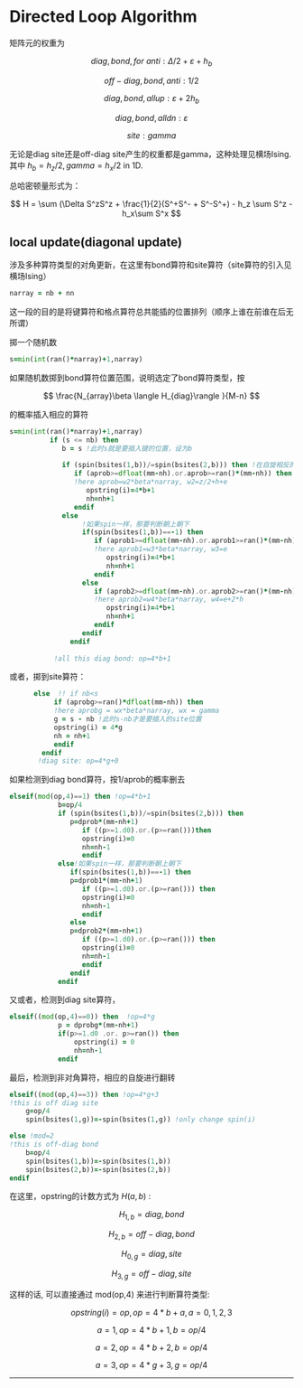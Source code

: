 # Directed Loop Algorithm

矩阵元的权重为  

$$
diag,bond,for \ anti: \Delta /2 + \varepsilon + h_b
$$

$$
off-diag,bond,anti:1/2
$$

$$
diag, bond,allup:\varepsilon + 2h_b
$$

$$
diag,bond,alldn:\varepsilon
$$

$$
site:gamma
$$

无论是diag site还是off-diag site产生的权重都是gamma，这种处理见横场Ising. 其中 $h_b=h_z/2,gamma=h_x/2$ in 1D.  

总哈密顿量形式为：  

$$
H = \sum (\Delta S^zS^z + \frac{1}{2}(S^+S^- + S^-S^+) - h_z \sum S^z - h_x\sum S^x 
$$


## local update(diagonal update)
涉及多种算符类型的对角更新，在这里有bond算符和site算符（site算符的引入见横场Ising）  


```fortran
narray = nb + nn
```

这一段的目的是将键算符和格点算符总共能插的位置排列（顺序上谁在前谁在后无所谓）

掷一个随机数

```fortran
s=min(int(ran()*narray)+1,narray)
```

如果随机数掷到bond算符位置范围，说明选定了bond算符类型，按  

$$
\frac{N_{array}\beta \langle H_{diag}\rangle }{M-n}
$$  

的概率插入相应的算符

```fortran
s=min(int(ran()*narray)+1,narray)
          if (s <= nb) then
             b = s !此时s就是要插入键的位置，设为b
             
             if (spin(bsites(1,b))/=spin(bsites(2,b))) then !在自旋相反的地方插入对角bond
                if (aprob>=dfloat(mm-nh).or.aprob>=ran()*(mm-nh)) then
                !here aprob=w2*beta*narray, w2=z/2+h+e
                   opstring(i)=4*b+1
                   nh=nh+1
                endif
             else
                  !如果spin一样，那要判断朝上朝下
                  if(spin(bsites(1,b))==-1) then
                     if (aprob1>=dfloat(mm-nh).or.aprob1>=ran()*(mm-nh)) then
                     !here aprob1=w3*beta*narray, w3=e
                        opstring(i)=4*b+1
                        nh=nh+1
                     endif
                  else
                     if (aprob2>=dfloat(mm-nh).or.aprob2>=ran()*(mm-nh)) then
                     !here aprob2=w4*beta*narray, w4=e+2*h
                        opstring(i)=4*b+1
                        nh=nh+1
                     endif
                  endif
               endif
               
           !all this diag bond: op=4*b+1
```

或者，掷到site算符：  

```fortran
      else 	!! if nb<s
           if (aprobg>=ran()*dfloat(mm-nh)) then
           !here aprobg = wx*beta*narray, wx = gamma
           g = s - nb !此时s-nb才是要插入的site位置
           opstring(i) = 4*g
           nh = nh+1
           endif
        endif 
       !diag site: op=4*g+0
```

如果检测到diag bond算符，按1/aprob的概率删去

```fortran
elseif(mod(op,4)==1) then !op=4*b+1
            b=op/4
            if (spin(bsites(1,b))/=spin(bsites(2,b))) then
               p=dprob*(mm-nh+1)
                  if ((p>=1.d0).or.(p>=ran()))then
                  opstring(i)=0
                  nh=nh-1
                  endif
            else!如果spin一样，那要判断朝上朝下
               if(spin(bsites(1,b))==-1) then
               p=dprob1*(mm-nh+1)
                  if ((p>=1.d0).or.(p>=ran())) then
                  opstring(i)=0
                  nh=nh-1
                  endif
               else
               p=dprob2*(mm-nh+1)
                  if ((p>=1.d0).or.(p>=ran())) then
                  opstring(i)=0
                  nh=nh-1
                  endif
               endif
            endif
```

又或者，检测到diag site算符，

```fortran
elseif((mod(op,4)==0)) then  !op=4*g
            p = dprobg*(mm-nh+1)
            if(p>=1.d0 .or. p>=ran()) then
                opstring(i) = 0
                nh=nh-1
            endif
```


最后，检测到非对角算符，相应的自旋进行翻转

```fortran
elseif((mod(op,4)==3)) then !op=4*g+3
!this is off diag site
    g=op/4
    spin(bsites(1,g))=-spin(bsites(1,g)) !only change spin(i)

else !mod=2
!this is off-diag bond
    b=op/4
    spin(bsites(1,b))=-spin(bsites(1,b))
    spin(bsites(2,b))=-spin(bsites(2,b))
endif
```

在这里，opstring的计数方式为 $H(a,b)$ :  

$$
H_{1,b} = diag,bond
$$

$$
H_{2,b} = off-diag,bond
$$

$$
H_{0,g} = diag,site
$$

$$
H_{3,g} = off-diag,site
$$  

这样的话, 可以直接通过 mod(op,4) 来进行判断算符类型:  

$$
opstring(i) = op, op = 4*b+a, a = 0,1,2,3
$$

$$
a=1,op=4*b+1,b=op/4
$$

$$
a=2,op=4*b+2,b=op/4
$$

$$
a=3,op=4*g+3,g=op/4
$$  

------

